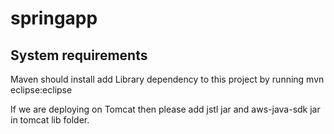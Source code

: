 springapp
=========

System requirements
-------------------
Maven should install
add Library dependency to this project by running mvn eclipse:eclipse

If we are deploying on Tomcat then please add
jstl jar and aws-java-sdk jar in tomcat lib folder.


